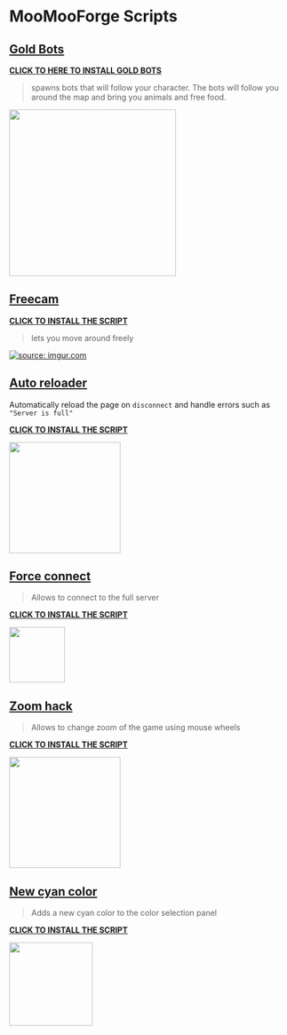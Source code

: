 # MooMooForge Scripts

## [Gold Bots](./MooMooForge/Gold-Bots.user.js)

**[CLICK TO HERE TO INSTALL GOLD BOTS](https://greasyfork.org/en/scripts/458726-moomoo-io-gold-bots)**

> spawns bots that will follow your character. The bots will follow you around the map and bring you animals and free food.

<img src="https://i.imgur.com/JjtrJGF.png" height="300em"/>



## [Freecam](./MooMooForge/FreeCam.user.js)

**[CLICK TO INSTALL THE SCRIPT](https://greasyfork.org/en/scripts/459409-moomoo-io-freecam)**

> lets you move around freely

<a href="https://imgur.com/ZoPxGAj"><img src="https://i.imgur.com/ZoPxGAj.gif" title="source: imgur.com" /></a>

## [Auto reloader](./MooMooForge/Auto-reloader.user.js)

Automatically reload the page on `disconnect` and handle errors such as `"Server is full"`

**[CLICK TO INSTALL THE SCRIPT](https://greasyfork.org/en/scripts/446827-moomoo-io-auto-reloader)**

<img src="https://i.imgur.com/1Hnii50.png" height="200em"/>


## [Force connect](./MooMooForge/ForceConnect.user.js)

> Allows to connect to the full server

**[CLICK TO INSTALL THE SCRIPT](https://greasyfork.org/en/scripts/447986-moomoo-io-force-connect)**

<img src="https://i.imgur.com/oEtxAUg.png" height="100"/>

## [Zoom hack](./MooMooForge/Zoom-hack.user.js)

> Allows to change zoom of the game using mouse wheels

**[CLICK TO INSTALL THE SCRIPT](https://greasyfork.org/en/scripts/447069-moomoo-io-zoom-hack)**

<img src="https://i.imgur.com/NVZH8RP.png" height="200em"/>

## [New cyan color](./MooMooForge/New-Cyan-Color.user.js)

> Adds a new cyan color to the color selection panel

**[CLICK TO INSTALL THE SCRIPT](https://greasyfork.org/en/scripts/447714-moomoo-io-new-cyan-color)**

<img src="https://i.imgur.com/cFzimNr.png" height="150em"/>